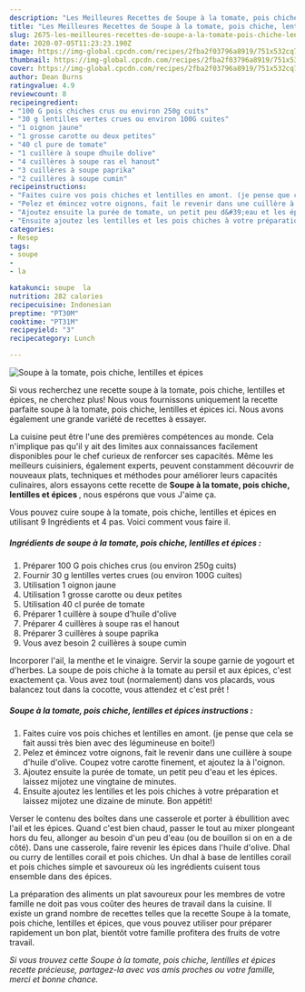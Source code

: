 ```yaml
---
description: "Les Meilleures Recettes de Soupe à la tomate, pois chiche, lentilles et épices"
title: "Les Meilleures Recettes de Soupe à la tomate, pois chiche, lentilles et épices"
slug: 2675-les-meilleures-recettes-de-soupe-a-la-tomate-pois-chiche-lentilles-et-epices
date: 2020-07-05T11:23:23.190Z
image: https://img-global.cpcdn.com/recipes/2fba2f03796a8919/751x532cq70/soupe-a-la-tomate-pois-chiche-lentilles-et-epices-photo-principale-de-la-recette.jpg
thumbnail: https://img-global.cpcdn.com/recipes/2fba2f03796a8919/751x532cq70/soupe-a-la-tomate-pois-chiche-lentilles-et-epices-photo-principale-de-la-recette.jpg
cover: https://img-global.cpcdn.com/recipes/2fba2f03796a8919/751x532cq70/soupe-a-la-tomate-pois-chiche-lentilles-et-epices-photo-principale-de-la-recette.jpg
author: Dean Burns
ratingvalue: 4.9
reviewcount: 8
recipeingredient:
- "100 G pois chiches crus ou environ 250g cuits"
- "30 g lentilles vertes crues ou environ 100G cuites"
- "1 oignon jaune"
- "1 grosse carotte ou deux petites"
- "40 cl pure de tomate"
- "1 cuillère à soupe dhuile dolive"
- "4 cuillères à soupe ras el hanout"
- "3 cuillères à soupe paprika"
- "2 cuillères à soupe cumin"
recipeinstructions:
- "Faites cuire vos pois chiches et lentilles en amont. (je pense que cela se fait aussi très bien avec des légumineuse en boite!)"
- "Pelez et émincez votre oignons, fait le revenir dans une cuillère à soupe d&#39;huile d&#39;olive. Coupez votre carotte finement, et ajoutez la à l&#39;oignon."
- "Ajoutez ensuite la purée de tomate, un petit peu d&#39;eau et les épices. laissez mijotez une vingtaine de minutes."
- "Ensuite ajoutez les lentilles et les pois chiches à votre préparation et laissez mijotez une dizaine de minute. Bon appétit!"
categories:
- Resep
tags:
- soupe
- 
- la

katakunci: soupe  la 
nutrition: 282 calories
recipecuisine: Indonesian
preptime: "PT30M"
cooktime: "PT31M"
recipeyield: "3"
recipecategory: Lunch

---
```



![Soupe à la tomate, pois chiche, lentilles et épices](https://img-global.cpcdn.com/recipes/2fba2f03796a8919/751x532cq70/soupe-a-la-tomate-pois-chiche-lentilles-et-epices-photo-principale-de-la-recette.jpg)

Si vous recherchez une recette soupe à la tomate, pois chiche, lentilles et épices, ne cherchez plus! Nous vous fournissons uniquement la recette parfaite soupe à la tomate, pois chiche, lentilles et épices ici. Nous avons également une grande variété de recettes à essayer.

La cuisine peut être l'une des premières compétences au monde. Cela n'implique pas qu'il y ait des limites aux connaissances facilement disponibles pour le chef curieux de renforcer ses capacités. Même les meilleurs cuisiniers, également experts, peuvent constamment découvrir de nouveaux plats, techniques et méthodes pour améliorer leurs capacités culinaires, alors essayons cette recette de <strong> Soupe à la tomate, pois chiche, lentilles et épices </strong>, nous espérons que vous J'aime ça.

<!--inarticleads1-->

Vous pouvez cuire soupe à la tomate, pois chiche, lentilles et épices en utilisant 9 Ingrédients et 4 pas. Voici comment vous faire il.

##### Ingrédients de soupe à la tomate, pois chiche, lentilles et épices :

1. Préparer 100 G pois chiches crus (ou environ 250g cuits)
1. Fournir 30 g lentilles vertes crues (ou environ 100G cuites)
1. Utilisation 1 oignon jaune
1. Utilisation 1 grosse carotte ou deux petites
1. Utilisation 40 cl purée de tomate
1. Préparer 1 cuillère à soupe d&#39;huile d&#39;olive
1. Préparer 4 cuillères à soupe ras el hanout
1. Préparer 3 cuillères à soupe paprika
1. Vous avez besoin 2 cuillères à soupe cumin


Incorporer l&#39;ail, la menthe et le vinaigre. Servir la soupe garnie de yogourt et d&#39;herbes. La soupe de pois chiche à la tomate au persil et aux épices, c&#39;est exactement ça. Vous avez tout (normalement) dans vos placards, vous balancez tout dans la cocotte, vous attendez et c&#39;est prêt ! 

<!--inarticleads2-->

##### Soupe à la tomate, pois chiche, lentilles et épices instructions :

1. Faites cuire vos pois chiches et lentilles en amont. (je pense que cela se fait aussi très bien avec des légumineuse en boite!)
1. Pelez et émincez votre oignons, fait le revenir dans une cuillère à soupe d&#39;huile d&#39;olive. Coupez votre carotte finement, et ajoutez la à l&#39;oignon.
1. Ajoutez ensuite la purée de tomate, un petit peu d&#39;eau et les épices. laissez mijotez une vingtaine de minutes.
1. Ensuite ajoutez les lentilles et les pois chiches à votre préparation et laissez mijotez une dizaine de minute. Bon appétit!


Verser le contenu des boîtes dans une casserole et porter à ébullition avec l&#39;ail et les épices. Quand c&#39;est bien chaud, passer le tout au mixer plongeant hors du feu, allonger au besoin d&#39;un peu d&#39;eau (ou de bouillon si on en a de côté). Dans une casserole, faire revenir les épices dans l&#39;huile d&#39;olive. Dhal ou curry de lentilles corail et pois chiches. Un dhal à base de lentilles corail et pois chiches simple et savoureux où les ingrédients cuisent tous ensemble dans des épices. 

<!--inarticleads1-->

<p>
La préparation des aliments un plat savoureux pour les membres de votre famille ne doit pas vous coûter des heures de travail dans la cuisine. Il existe un grand nombre de recettes telles que la recette Soupe à la tomate, pois chiche, lentilles et épices, que vous pouvez utiliser pour préparer rapidement un bon plat, bientôt votre famille profitera des fruits de votre travail.
</p>

<p>
<i>Si vous trouvez cette Soupe à la tomate, pois chiche, lentilles et épices recette précieuse, partagez-la avec vos amis proches ou votre famille, merci et bonne chance.</i>
</p>
